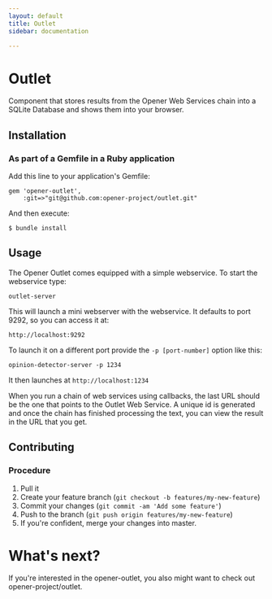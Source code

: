 ```yaml
---
layout: default
title: Outlet
sidebar: documentation

---
```




<div id='readme'></div>

# Outlet

Component that stores results from the Opener Web Services chain into a SQLite 
Database and shows them into your browser.


## Installation

### As part of a Gemfile in a Ruby application

Add this line to your application's Gemfile:

    gem 'opener-outlet',
        :git=>"git@github.com:opener-project/outlet.git"

And then execute:

    $ bundle install

## Usage

The Opener Outlet comes equipped with a simple webservice. To start the
webservice type:

    outlet-server

This will launch a mini webserver with the webservice. It defaults to port 9292,
so you can access it at:

    http://localhost:9292

To launch it on a different port provide the ```-p [port-number]``` option like
this:

    opinion-detector-server -p 1234

It then launches at ```http://localhost:1234```

When you run a chain of web services using callbacks, the last URL should be the
one that points to the Outlet Web Service. A unique id is generated and once the
chain has finished processing the text, you can view the result in the URL that
you get.

## Contributing

### Procedure

1. Pull it
2. Create your feature branch (`git checkout -b features/my-new-feature`)
3. Commit your changes (`git commit -am 'Add some feature'`)
4. Push to the branch (`git push origin features/my-new-feature`)
5. If you're confident, merge your changes into master.

# What's next? 

If you're interested in the opener-outlet, you also might want to check
out opener-project/outlet.
